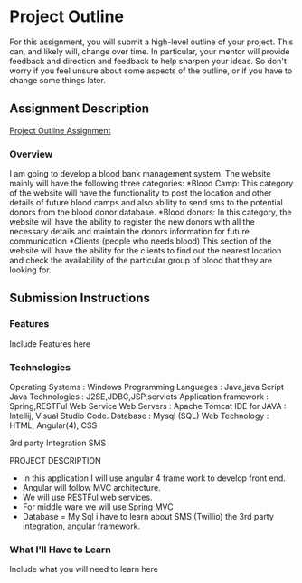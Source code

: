 # Project Outline
For this assignment, you will submit a high-level outline of your project. This can, and likely will, change over time. In particular, your mentor will provide feedback and direction and feedback to help sharpen your ideas. So don't worry if you feel unsure about some aspects of the outline, or if you have to change some things later.

## Assignment Description
[Project Outline Assignment](https://education.launchcode.org/liftoff/assignments/project-outline/)


### Overview
I am going to develop a blood bank management system. The website mainly will have the following three categories:
*Blood Camp:
 This category of the website will have the functionality to post the location and other details of future blood camps and also ability to
 send sms to the potential donors from the blood donor database.
*Blood donors:
 In this category, the website will have the ability to register the new donors with all the necessary details and maintain the donors
 information for future communication
*Clients (people who needs blood)
 This section of the website will have the ability for the clients to find out the nearest location and check the availability of the
 particular group of blood that they are looking for.




## Submission Instructions
### Features
Include Features here
### Technologies
Operating Systems : Windows
Programming Languages : Java,java Script
Java Technologies : J2SE,JDBC,JSP,servlets
Application framework : Spring,RESTFul Web Service
Web Servers : Apache Tomcat
IDE for JAVA : Intellij, Visual Studio Code.
Database : Mysql (SQL)
Web Technology : HTML, Angular(4), CSS

3rd party Integration
SMS

PROJECT DESCRIPTION
* In this application I will use angular 4 frame work to develop front end.
* Angular will follow MVC architecture.
* We will use RESTFul web services.
* For middle ware we will use Spring MVC
* Database = My Sql
i have to learn about SMS (Twillio) the 3rd party integration, angular framework.

### What I'll Have to Learn
Include what you will need to learn here
